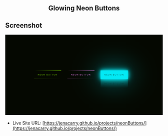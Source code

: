 <div align="center">
  <h2>Glowing Neon Buttons</h2>
</div>

## Screenshot

<div align="center">

![](./assets/images/screenshot.png)

</div>

- Live Site URL: [https://jenacarry.github.io/projects/neonButtons/](https://jenacarry.github.io/projects/neonButtons/)
